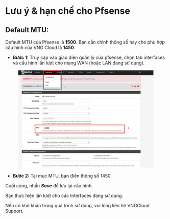 # Lưu ý & hạn chế cho Pfsense

## Default MTU: <a href="#luuy-and-hanchechopfsense-defaultmtu" id="luuy-and-hanchechopfsense-defaultmtu"></a>

Default MTU của Pfsense là **1500**. Bạn cần chỉnh thông số này cho phù hợp cấu hình của VNG Cloud là **1450**.

* **Bước 1:** Truy cập vào giao diện quản lý của pfsense, chọn tab interfaces và cấu hình lần lượt cho mạng WAN (hoặc LAN đang sử dụng).

<figure><img src="../../../../.gitbook/assets/image (685).png" alt=""><figcaption></figcaption></figure>

* **Bước 2:** Tại mục MTU, bạn điền thông số 1450.

Cuối cùng, nhấn _**Save**_ để lưu lại cấu hình.

Bạn thực hiện lần lượt cho các Interfaces đang sử dụng.

Nếu có khó khăn trong quá trình sử dụng, vui lòng liên hệ VNGCloud Support.
